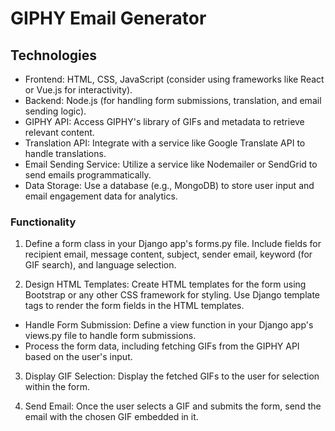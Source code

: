 # GIPHY Email Generator    

## Technologies

- Frontend: HTML, CSS, JavaScript (consider using frameworks like React or Vue.js for interactivity).
- Backend: Node.js (for handling form submissions, translation, and email sending logic).
- GIPHY API: Access GIPHY's library of GIFs and metadata to retrieve relevant content.
- Translation API: Integrate with a service like Google Translate API to handle translations.
- Email Sending Service: Utilize a service like Nodemailer or SendGrid to send emails programmatically.
- Data Storage: Use a database (e.g., MongoDB) to store user input and email engagement data for analytics.


### Functionality

1. Define a form class in your Django app's forms.py file.
Include fields for recipient email, message content, subject, sender email, keyword (for GIF search), and language selection.

2. Design HTML Templates:
Create HTML templates for the form using Bootstrap or any other CSS framework for styling.
Use Django template tags to render the form fields in the HTML templates.
- Handle Form Submission:
Define a view function in your Django app's views.py file to handle form submissions.
- Process the form data, including fetching GIFs from the GIPHY API based on the user's input.

3. Display GIF Selection:
Display the fetched GIFs to the user for selection within the form.

4. Send Email:
Once the user selects a GIF and submits the form, send the email with the chosen GIF embedded in it.